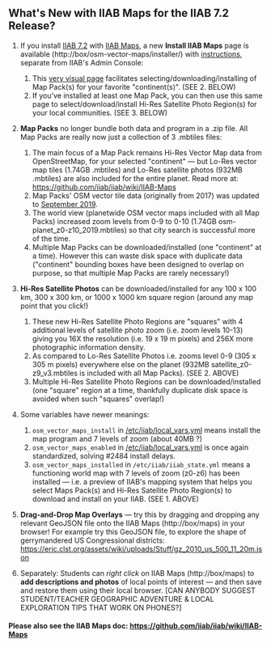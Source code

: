 ## What's New with IIAB Maps for the IIAB 7.2 Release?

1. If you install [IIAB 7.2](https://github.com/iiab/iiab/wiki/IIAB-7.2-Release-Notes) with [IIAB Maps](https://github.com/iiab/iiab/wiki/IIAB-Maps), a new **Install IIAB Maps** page is available (http://box/osm-vector-maps/installer/) with [instructions](https://github.com/iiab/iiab/wiki/IIAB-Maps#how-do-i-install-map-packs-and-satellite-photo-regions-on-iiab-72-), separate from IIAB's Admin Console:
   1. This [very visual page](https://user-images.githubusercontent.com/2458907/94740848-46c4eb00-0341-11eb-93ea-e3e4758dce48.png) facilitates selecting/downloading/installing of Map Pack(s) for your favorite "continent(s)".  (SEE 2. BELOW)
   2. If you've installed at least one Map Pack, you can then use this same page to select/download/install Hi-Res Satellite Photo Region(s) for your local communities.  (SEE 3. BELOW)

2. **Map Packs** no longer bundle both data and program in a .zip file.  All Map Packs are really now just a collection of 3 .mbtiles files:
   1. The main focus of a Map Pack remains Hi-Res Vector Map data from OpenStreetMap, for your selected "continent" — but Lo-Res vector map tiles (1.74GB .mbtiles) and Lo-Res satellite photos (932MB .mbtiles) are also included for the entire planet.  Read more at: https://github.com/iiab/iiab/wiki/IIAB-Maps
   2. Map Packs' OSM vector tile data (originally from 2017) was updated to [September 2019](https://archive.org/details/osm-vector-mbtiles).
   3. The world view (planetwide OSM vector maps included with all Map Packs) increased zoom levels from 0-9 to 0-10 (1.74GB osm-planet_z0-z10_2019.mbtiles) so that city search is successful more of the time.
   4. Multiple Map Packs can be downloaded/installed (one "continent" at a time).  However this can waste disk space with duplicate data ("continent" bounding boxes have been designed to overlap on purpose, so that multiple Map Packs are rarely necessary!)

3. **Hi-Res Satellite Photos** can be downloaded/installed for any 100 x 100 km, 300 x 300 km, or 1000 x 1000 km square region (around any map point that you click!)
   1. These new Hi-Res Satellite Photo Regions are "squares" with 4 additional levels of satellite photo zoom (i.e. zoom levels 10-13) giving you 16X the resolution (i.e. 19 x 19 m pixels) and 256X more photographic information density.
   2. As compared to Lo-Res Satellite Photos i.e. zooms level 0-9 (305 x 305 m pixels) everywhere else on the planet (932MB satellite_z0-z9_v3.mbtiles is included with all Map Packs).  (SEE 2. ABOVE)
   3. Multiple Hi-Res Satellite Photo Regions can be downloaded/installed (one "square" region at a time, thankfully duplicate disk space is avoided when such "squares" overlap!)

4. Some variables have newer meanings:
   1. `osm_vector_maps_install` in [/etc/iiab/local_vars.yml](http://wiki.laptop.org/go/IIAB/FAQ#What_is_local_vars.yml_and_how_do_I_customize_it.3F) means install the map program and 7 levels of zoom (about 40MB ?)
   2. `osm_vector_maps_enabled` in [/etc/iiab/local_vars.yml](http://wiki.laptop.org/go/IIAB/FAQ#What_is_local_vars.yml_and_how_do_I_customize_it.3F) is once again standardized, solving #2484 install delays.
   3. `osm_vector_maps_installed` in `/etc/iiab/iiab_state.yml` means a functioning world map with 7 levels of zoom (z0-z6) has been installed — i.e. a preview of IIAB's mapping system that helps you select Maps Pack(s) and Hi-Res Satellite Photo Region(s) to download and install on your IIAB.  (SEE 1. ABOVE)

5. **Drag-and-Drop Map Overlays** — try this by dragging and dropping any relevant GeoJSON file onto the IIAB Maps (http://box/maps) in your browser!  For example try this GeoJSON file, to explore the shape of gerrymandered US Congressional districts: https://eric.clst.org/assets/wiki/uploads/Stuff/gz_2010_us_500_11_20m.json

6. Separately: Students can _right click_ on IIAB Maps (http://box/maps) to **add descriptions and photos** of local points of interest — and then save and restore them using their local browser.  [CAN ANYBODY SUGGEST STUDENT/TEACHER GEOGRAPHIC ADVENTURE & LOCAL EXPLORATION TIPS THAT WORK ON PHONES?]

#### Please also see the IIAB Maps doc: https://github.com/iiab/iiab/wiki/IIAB-Maps
